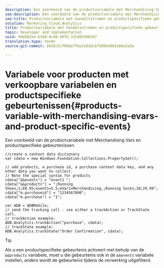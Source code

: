 ```yaml
---
description: Een voorbeeld van de productvariabele met Merchandising Vars en productspecifieke gebeurtenissen.
seo-description: Een voorbeeld van de productvariabele met Merchandising Vars en productspecifieke gebeurtenissen.
seo-title: Productvariabele met handelsstromen en productspecifieke gebeurtenissen
solution: Marketing Cloud,Analytics
title: Productvariabele met handelsstromen en productspecifieke gebeurtenissen
topic: Developer and implementation
uuid: 94e882e4-b19d-4c48-9dfb-331465490347
translation-type: tm+mt
source-git-commit: b630c5cf09be7fbe31018cbf50564001eb6e2a5a

---
```



# Variabele voor producten met verkoopbare variabelen en productspecifieke gebeurtenissen{#products-variable-with-merchandising-evars-and-product-specific-events}

Een voorbeeld van de productvariabele met Merchandising Vars en productspecifieke gebeurtenissen.

```
//create a context data dictionary 
var cdata = new Windows.Foundation.Collections.PropertySet(); 
  
// add products, a purchase id, a purchase context data key, and any other data you want to collect. 
// Note the special syntax for products 
cdata["&&events"] = "event1 "; 
cdata["&&products"] = ";Running Shoes;1;69.95;event1=5.5;eVar1=Merchandising,;Running Socks;10;29.99"; 
cdata["m.purchaseid"] = "1234567890"; 
cdata["m.purchase"] = "1"; 
  
var ADB = ADBMobile; 
// send the tracking call - use either a trackAction or TrackState call. 
// trackAction example: 
ADB.Analytics.trackAction("purchase", cdata); 
// trackState example: 
ADB.Analytics.trackState("Order Confirmation", cdata);
```

>[!TIP]
>
>Als u een productspecifieke gebeurtenis activeert met behulp van de *`&&products`* variabele, moet u die gebeurtenis ook in de *`&&events`* variabele instellen, anders wordt de gebeurtenis tijdens de verwerking uitgefilterd.

